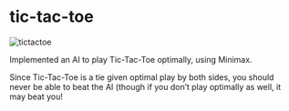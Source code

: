# tic-tac-toe

![tictactoe](https://github.com/ShubhamPhapale/tic-tac-toe/assets/94707673/ba927be5-cd41-4267-a201-71155243fff7)

Implemented an AI to play Tic-Tac-Toe optimally, using Minimax.

Since Tic-Tac-Toe is a tie given optimal play by both sides, you should never be able to beat the AI (though if you don’t play optimally as well, it may beat you!
